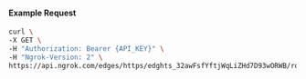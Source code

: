 <!-- Code generated for API Clients. DO NOT EDIT. -->

#### Example Request

```bash
curl \
-X GET \
-H "Authorization: Bearer {API_KEY}" \
-H "Ngrok-Version: 2" \
https://api.ngrok.com/edges/https/edghts_32awFsfYftjWqLiZHd7D93wORWB/routes/edghtsrt_32awFstyLVJcLA8dSpeDghJavMV/ip_restriction
```
